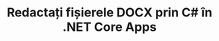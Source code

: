 ---
############################# Static ############################
layout: "autogen"
draft: false
path: "ro/redaction/net/text/docx"
otherformats: CSV DOC DOCM DOT DOTM DOTX PDF POT POTM PPS PPSM PPSX PPT PPTM PPTX RTF XLS XLSM XLSX XLT XLTM XLTX  

############################# Head ############################
head_title: "Redactați informațiile sensibile din DOCX documente prin .NET Core"
head_description: "Aplicați redactarea textului folosind expresia exactă sau expresia regulată pentru documente de diferite formate"

############################# Header ############################
title: "Redactați fișierele DOCX prin C# în .NET Core Apps"
description: "Căutați și înlocuiți text în documente Office și OpenOffice, foi de calcul și prezentări, precum și DOCX pe Windows, Linux și macOS"

################### SubMenu/Download Button #####################
submenu:
    enable: true

############################# About ############################
about:
    enable: true
    title: "Redactarea documentelor pentru API-ul .NET"
    content: |
        O interfață unică independentă de format pentru redactarea informațiilor sensibile și clasificate din documentele și imaginile PDF, Word, Excel, PowerPoint, inclusiv posibilitatea de a modifica metadatele și de a elimina comentariile. Cu instrumentul GroupDocs.Redaction for .NET puteți redacta text și salva documentul redactat în PDF, transformând toate paginile în imagini raster sau păstrați documentul în formatul original pentru editare ulterioară.

############################# Steps ############################
steps:
    enable: true
    title_left: "Redactați textul exact din DOCX prin C#"
    content_left: |
        [GroupDocs.Redaction](ro//redaction/net/) facilitează pentru .NET dezvoltatorii să adauge DOCX funcția de redactare a fișierelor cu câțiva pași simpli.

        *   Creați o instanță a clasei [Redactor](https://apireference.groupdocs.com/redaction/net/groupdocs.redaction/redactor) și încărcați fișierul DOCX
        *   Creați o instanță a clasei [ExactPhraseRedaction](https://apireference.groupdocs.com/redaction/net/groupdocs.redaction.redactions/exactphraseredaction) pentru a găsi și înlocui textul
        *   Apelați metoda [Redactor.Apply](https://apireference.groupdocs.com/redaction/net/groupdocs.redaction/redactor/methods/apply/index) cu obiectul ExactPhraseRedaction
        
    title_right: "Începeți cu Redaction API"
    content_right: |
        Instalați din linia de comandă ca ```nuget install GroupDocs.Redaction``` sau prin Consola Manager de pachete din Visual Studio cu ```Install-Package GroupDocs.Redaction```. 
        Ca alternativă, obțineți programul de instalare MSI offline sau DLL-urile într-un fișier ZIP de la [descărcări](https://downloads.groupdocs.com/redaction/net) și faceți referire la el în proiectul dvs. manual.  
        
    code: |
        ```cs
        using (Redactor redactor = new Redactor(@"sample.docx"))
        {
        	redactor.Apply(new ExactPhraseRedaction("John Doe", new ReplacementOptions("[personal]")));
        	redactor.Save();
        }
        ```

############################# Demos ############################
demos:
    enable: true
############################# About Formats ############################
about_formats:
    enable: true
############################# More Formats ############################
more_formats:
    enable: true

############################# Back to top ###############################
back_to_top:
    enable: true
---